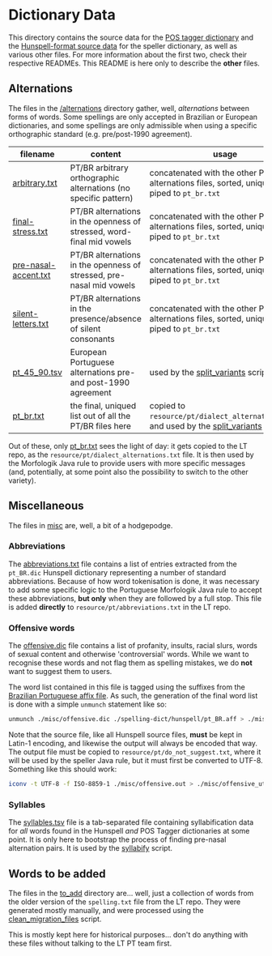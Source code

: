 # Dictionary Data

This directory contains the source data for the [POS tagger dictionary](./src-dict/README.md) and the
[Hunspell-format source data](./spelling-dict/README.md) for the speller dictionary, as well as various other files.
For more information about the first two, check their respective READMEs. This README is here only to describe the
**other** files.

## Alternations

The files in the [/alternations](./alternations) directory gather, well, *alternations* between forms of words. Some
spellings are only accepted in Brazilian or European dictionaries, and some spellings are only admissible when using
a specific orthographic standard (e.g. pre/post-1990 agreement).

| filename                                                    | content                                                               | usage                                                                                                                           |
|-------------------------------------------------------------|-----------------------------------------------------------------------|---------------------------------------------------------------------------------------------------------------------------------|
| [arbitrary.txt](./alternations/arbitrary.txt)               | PT/BR arbitrary orthographic alternations (no specific pattern)       | concatenated with the other PT/BR alternations files, sorted, uniqued, and piped to `pt_br.txt`                                 |
| [final-stress.txt](./alternations/final-stress.txt)         | PT/BR alternations in the openness of stressed, word-final mid vowels | concatenated with the other PT/BR alternations files, sorted, uniqued, and piped to `pt_br.txt`                                 |
| [pre-nasal-accent.txt](./alternations/pre-nasal-accent.txt) | PT/BR alternations in the openness of stressed, pre-nasal mid vowels  | concatenated with the other PT/BR alternations files, sorted, uniqued, and piped to `pt_br.txt`                                 |
| [silent-letters.txt](./alternations/silent-letters.txt)     | PT/BR alternations in the presence/absence of silent consonants       | concatenated with the other PT/BR alternations files, sorted, uniqued, and piped to `pt_br.txt`                                 |
| [pt_45_90.tsv](./alternations/pt_45_90.tsv)                 | European Portuguese alternations pre- and post-1990 agreement         | used by the [split_variants](../pt_dict/scripts/split_variants.py) script                                                       |
| [pt_br.txt](./alternations/pt_br.txt)                       | the final, uniqued list out of all the PT/BR files here               | copied to `resource/pt/dialect_alternations.txt`, and used by the [split_variants](../pt_dict/scripts/split_variants.py) script |

Out of these, only [pt_br.txt](./alternations/pt_br.txt) sees the light of day: it gets copied to the LT repo, as the
`resource/pt/dialect_alternations.txt` file. It is then used by the Morfologik Java rule to provide users with more
specific messages (and, potentially, at some point also the possibility to switch to the other variety).

## Miscellaneous

The files in [misc](./misc) are, well, a bit of a hodgepodge.

### Abbreviations

The [abbreviations.txt](./misc/abbreviations.txt) file contains a list of entries extracted from the `pt_BR.dic`
Hunspell dictionary representing a number of standard abbreviations. Because of how word tokenisation is done, it was
necessary to add some specific logic to the Portuguese Morfologik Java rule to accept these abbreviations, **but only**
when they are followed by a full stop. This file is added **directly** to `resource/pt/abbreviations.txt` in the LT
repo.

### Offensive words

The [offensive.dic](./misc/offensive.dic) file contains a list of profanity, insults, racial slurs, words of sexual
content and otherwise 'controversial' words. While we want to recognise these words and not flag them as spelling
mistakes, we do **not** want to suggest them to users.

The word list contained in this file is tagged using the suffixes from the
[Brazilian Portuguese affix file](./spelling-dict/hunspell/pt_BR.aff). As such, the generation of the final word list is
done with a simple `unmunch` statement like so:

```bash
unmunch ./misc/offensive.dic ./spelling-dict/hunspell/pt_BR.aff > ./misc/offensive.out
```

Note that the source file, like all Hunspell source files, **must** be kept in Latin-1 encoding, and likewise the output
will always be encoded that way. The output file must be copied to `resource/pt/do_not_suggest.txt`, where it will be
used by the speller Java rule, but it must first be converted to UTF-8. Something like this should work:

```bash
iconv -t UTF-8 -f ISO-8859-1 ./misc/offensive.out > ./misc/offensive_utf8.out
```

### Syllables

The [syllables.tsv](./misc/syllables.tsv) file is a tab-separated file containing syllabification data for *all* words
found in the Hunspell *and* POS Tagger dictionaries at some point. It is only here to bootstrap the process of finding
pre-nasal alternation pairs. It is used by the [syllabify](../pt_dict/scripts/syllabify.py) script.

## Words to be added

The files in the [to_add](./to_add) directory are... well, just a collection of words from the older version of the
`spelling.txt` file from the LT repo. They were generated mostly manually, and were processed using the
[clean_migration_files](../pt_dict/scripts/clean_migration_files.py) script.

This is mostly kept here for historical purposes... don't do anything with these files without talking to the LT PT team
first.


